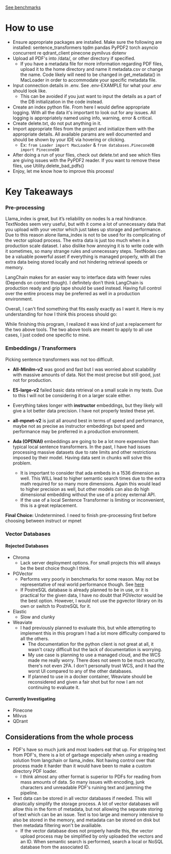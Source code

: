 [See benchmarks](https://github.com/Eurphus/Vector-DB-Testing/blob/master/Benchmarks.md)

# How to use
- Ensure appropriate packages are installed. Make sure the following are installed: sentence_transformers tqdm pandas PyPDF2 torch asyncio concurrent re qdrant_client pinecone pymilvus dotenv
- Upload all PDF's into /data/, or other directory if specified.
  - If you have a metadata file for more information regarding PDF files, upload it to the home directory and name it metadata.csv or change the name. Code likely will need to be changed in get_metadata() in MacLoader in order to accommodate your specific metadata file.
- Input connection details in .env. See .env-EXAMPLE for what your .env should look like.
  - This can be avoided if you just want to input the details as a part of the DB initialization in the code instead.
- Create an index python file. From here I would define appropriate logging. With all the data it's important to look out for any issues. All logging is appropriately named using info, warning, error & critical.
- Create delete.txt, do not put anything in it.
- Import appropriate files from the project and initialize them with the appropriate details. All available params are well documented and should be shown by your IDE via hovering or clicking.
  - Ex: `from Loader import MacLoader` & `from databases.PineconeDB import PineconeDB`
- After doing a run of your files, check out delete.txt and see which files are giving issues with the PyPDF2 reader. If you want to remove these files, use Utility.delete_bad_pdfs()
- Enjoy, let me know how to improve this process!

# Key Takeaways
### Pre-processing
Llama_index is great, but it’s reliability on nodes Is a real hindrance. TextNodes seem very useful, but with it come a lot of unnecessary data that you upload with your vector which just takes up storage and performance. Due to this reason alone llama_index is not to be used for its complicating of the vector upload process. The extra data is just too much when in a production scale dataset. I also dislike how annoying it is to write code with it sometimes, so many strange rules and unnecessary steps. TextNodes can be a valuable powerful asset if everything is managed properly, with all the extra data being stored locally and not hindering retrieval speeds or memory.

LangChain makes for an easier way to interface data with fewer rules (Depends on context though). I definitely don’t think LangChain is production ready and grip tape should be used instead.
Having full control over the entire process may be preferred as well in a production environment.

Overall, I can't find something that fits easily exactly as I want it. Here is my understanding for how I think this process should go:

While finishing this program, I realized it was kind of just a replacement for the two above tools. The two above tools are meant to apply to all use cases, I just coded one specific to mine.
### Embeddings / Transformers
Picking sentence transformers was not too difficult.

- **All-Minilm-v2** was good and fast but I was worried about scalability with massive amounts of data. Not the most precise but still good, just not for production.

- **E5-large-v2** failed basic data retrieval on a small scale in my tests. Due to this I will not be considering it on a larger scale either.

- Everything takes longer with **instructor** embeddings, but they likely will give a lot better data precision. I have not properly tested these yet.

- **all-mpnet-v2** is just all around best in terms of speed and performance, maybe not as precise as instructor embeddings but speed and performance may be preferred in a production environment.

- **Ada (OPENAI)** embeddings are going to be a lot more expensive than typical local sentence transformers. In the past, I have had issues processing massive datasets due to rate limits and other restrictions imposed by their model. Having data sent in chunks will solve this problem.
  - It is important to consider that ada embeds in a 1536 dimension as well. This WILL lead to higher semantic search times due to the extra math required for so many more dimensions. Again this would lead to higher precision as well, but other models can also do high dimensional embedding without the use of a pricey external API. 
  - If the use of a local Sentence Transformer is limiting or inconvenient, this is a great replacement.

**Final Choice:** Undetermined. I need to finish pre-processing first before choosing between instruct or mpnet

### Vector Databases
#### Rejected Databases
- Chroma
  - Lack server deployment options. For small projects this will always be the best choice though I think.
- PGVector
  - Performs very poorly in benchmarks for some reason. May not be representative of real world performance though. See [here](https://github.com/erikbern/ann-benchmarks)
  - If PostreSQL database is already planned to be in use, or it is practical for the given data, I have no doubt that PGVector would be the best option. However, I would not use the pgvector library on its own or switch to PostreSQL for it.
- Elastic
  - Slow and clunky 
- Weaviate
  - I had previously planned to evaluate this, but while attempting to implement this in this program I had a lot more difficulty compared to all the others. 
    - The documentation for the python client is not great at all, it wasn't crazy difficult but the lack of documentation is worrying.
    - My use case is planning to use a managed cloud, and the WCS made me really worry. There does not seem to be much security, there's not even 2FA. I don't personally trust WCS, and it had the worst UI compared to any of the other databases.
    - If planned to use in a docker container, Weaviate should be reconsidered and given a fair shot but for now I am not continuing to evaluate it.

#### Currently Investigating
- Pinecone
- Milvus
- QDrant


## Considerations from the whole process
- PDF's have so much junk and most loaders eat that up. For stripping text from PDF's, there is a lot of garbage especially when using a reading solution from langchain or llama_index. Not having control over that process made it harder than it would have been to make a custom directory PDF loader.
  - I think almost any other format is superior to PDFs for reading from mass amounts of data. So many issues with encoding, junk characters and unreadable PDF's ruining text and jamming the pipeline.
- Text data can be stored in all vector databases if needed. This will drastically simplify the storage process. A lot of vector databases will allow this in the form of metadata, but not allowing the separate storing of text which can be an issue. Text is too large and memory intensive to also be stored in the memory, and metadata can be stored on disk but then metadata filtering won't be availiable.
  - If the vector database does not properly handle this, the vector upload process may be simplified by only uploaded the vectors and an ID. When semantic search is performed, search a local or NoSQL database from the associated ID.
